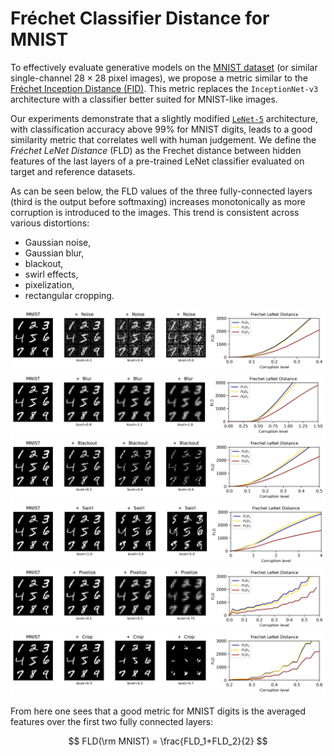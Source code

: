 # Fréchet Classifier Distance for MNIST

To effectively evaluate generative models on the [MNIST dataset](http://yann.lecun.com/exdb/mnist/) (or similar single-channel $28\times28$ pixel images), 
we propose a metric similar to the [Fréchet Inception Distance (FID)](https://arxiv.org/abs/1706.08500). This metric replaces the `InceptionNet-v3` 
architecture with a classifier better suited for MNIST-like images.

Our experiments demonstrate that a slightly modified
[`LeNet-5`](http://yann.lecun.com/exdb/publis/pdf/lecun-95b.pdf) architecture, with classification accuracy above $99$% for MNIST digits, 
leads to a good similarity metric that correlates well with human judgement. We define the *Fréchet LeNet Distance* (FLD) as the Frechet distance between hidden features of the last layers of a pre-trained LeNet classifier evaluated on target and reference datasets.

As can be seen below, the FLD values of the three fully-connected layers (third is the output before softmaxing) increases monotonically as more corruption is introduced to the images. This trend is consistent across various distortions:

- Gaussian noise, 
- Gaussian blur, 
- blackout,
- swirl effects,
- pixelization,
- rectangular cropping.

![Fréchet Distance Distortions](/plots/Noise_combined_plot.png)
![Fréchet Distance Distortions](/plots/Blur_combined_plot.png)
![Fréchet Distance Distortions](/plots/Blackout_combined_plot.png)
![Fréchet Distance Distortions](/plots/Swirl_combined_plot.png)
![Fréchet Distance Distortions](/plots/Pixelize_combined_plot.png)
![Fréchet Distance Distortions](/plots/Crop_combined_plot.png)

From here one sees that a good metric for MNIST digits is the averaged features over the first two fully connected layers:

$$
FLD(\rm MNIST) = \frac{FLD_1+FLD_2}{2}
$$

